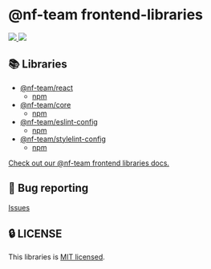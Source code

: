 # @nf-team frontend-libraries

<a href="https://github.com/mbti-nf-team/frontend-libraries/issues?q=is%3Aissue+is%3Aopen+sort%3Aupdated-desc">
  <img src="https://img.shields.io/github/issues/mbti-nf-team/frontend-libraries?style=flat-square" />
</a>

<a href="https://github.com/mbti-nf-team/frontend-libraries/blob/main/LICENSE">
  <img src="https://img.shields.io/github/license/mbti-nf-team/frontend-libraries?style=flat-square" />
</a>

## 📚 Libraries
- [@nf-team/react](https://github.com/mbti-nf-team/frontend-libraries/tree/main/packages/react)
  - [npm](https://www.npmjs.com/package/@nf-team/react)
- [@nf-team/core](https://github.com/mbti-nf-team/frontend-libraries/tree/main/packages/core)
  - [npm](https://www.npmjs.com/package/@nf-team/core)
- [@nf-team/eslint-config](https://github.com/mbti-nf-team/frontend-libraries/tree/main/packages/eslint)
  - [npm](https://www.npmjs.com/package/@nf-team/eslint-config)
- [@nf-team/stylelint-config](https://github.com/mbti-nf-team/frontend-libraries/tree/main/packages/stylelint)
  - [npm](https://www.npmjs.com/package/@nf-team/stylelint-config)

[Check out our @nf-team frontend libraries docs.](https://mbti-nf-team.github.io/frontend-libraries/)

## 🐛 Bug reporting
[Issues](https://github.com/mbti-nf-team/frontend-libraries/issues)

## 🔒 LICENSE
This libraries is [MIT licensed](https://github.com/mbti-nf-team/frontend-libraries/blob/main/LICENSE).

